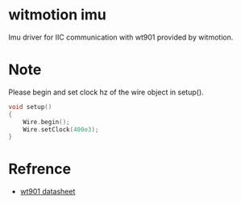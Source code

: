 # witmotion imu
Imu driver for IIC communication with wt901 provided by witmotion. 

# Note
Please begin and set clock hz of the wire object in setup(). 

```cpp
void setup()
{
    Wire.begin();
    Wire.setClock(400e3);
}
```

# Refrence 
* [wt901 datasheet](https://images-na.ssl-images-amazon.com/images/I/B11fVGszLsS.pdf)